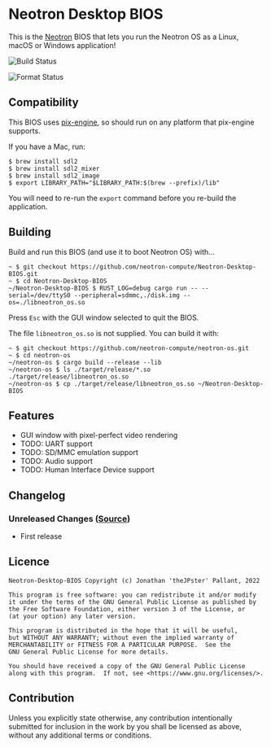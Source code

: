 # Neotron Desktop BIOS

This is the [Neotron](https://github.com/neotron-compute) BIOS that lets you run the Neotron OS as a Linux, macOS or Windows application!

![Build Status](https://github.com/neotron-compute/neotron-desktop-bios/workflows/Build/badge.svg "Github Action Build Status")

![Format Status](https://github.com/neotron-compute/neotron-desktop-bios/workflows/Format/badge.svg "Github Action Format Check Status")

## Compatibility

This BIOS uses [pix-engine](https://crates.io/crates/pix-engine), so should run on any platform that pix-engine supports.

If you have a Mac, run:

```console
$ brew install sdl2
$ brew install sdl2_mixer
$ brew install sdl2_image
$ export LIBRARY_PATH="$LIBRARY_PATH:$(brew --prefix)/lib" 
```

You will need to re-run the `export` command before you re-build the application.

## Building

Build and run this BIOS (and use it to boot Neotron OS) with...

```console
~ $ git checkout https://github.com/neotron-compute/Neotron-Desktop-BIOS.git
~ $ cd Neotron-Desktop-BIOS
~/Neotron-Desktop-BIOS $ RUST_LOG=debug cargo run -- --serial=/dev/ttyS0 --peripheral=sdmmc,./disk.img --os=./libneotron_os.so
```

Press `Esc` with the GUI window selected to quit the BIOS.

The file `libneotron_os.so` is not supplied. You can build it with:

```console
~ $ git checkout https://github.com/neotron-compute/neotron-os.git
~ $ cd neotron-os
~/neotron-os $ cargo build --release --lib
~/neotron-os $ ls ./target/release/*.so
./target/release/libneotron_os.so
~/neotron-os $ cp ./target/release/libneotron_os.so ~/Neotron-Desktop-BIOS
```

## Features

* GUI window with pixel-perfect video rendering
* TODO: UART support
* TODO: SD/MMC emulation support
* TODO: Audio support
* TODO: Human Interface Device support

## Changelog

### Unreleased Changes ([Source](https://github.com/neotron-compute/Neotron-Desktop-BIOS/tree/main))

* First release

## Licence

	Neotron-Desktop-BIOS Copyright (c) Jonathan 'theJPster' Pallant, 2022

	This program is free software: you can redistribute it and/or modify
    it under the terms of the GNU General Public License as published by
    the Free Software Foundation, either version 3 of the License, or
    (at your option) any later version.

    This program is distributed in the hope that it will be useful,
    but WITHOUT ANY WARRANTY; without even the implied warranty of
    MERCHANTABILITY or FITNESS FOR A PARTICULAR PURPOSE.  See the
    GNU General Public License for more details.

    You should have received a copy of the GNU General Public License
    along with this program.  If not, see <https://www.gnu.org/licenses/>.

## Contribution

Unless you explicitly state otherwise, any contribution intentionally
submitted for inclusion in the work by you shall be licensed as above, without
any additional terms or conditions.
